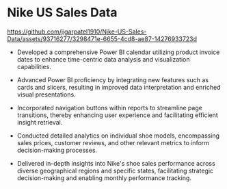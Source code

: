 # Nike US Sales Data
https://github.com/jigarpatel1910/Nike-US-Sales-Data/assets/93716277/3298471e-6655-4cd8-ae87-14276933723d
- Developed a comprehensive Power BI calendar utilizing product invoice dates to enhance time-centric data analysis and visualization capabilities.

- Advanced Power BI proficiency by integrating new features such as cards and slicers, resulting in improved data interpretation and enriched visual presentations.

- Incorporated navigation buttons within reports to streamline page transitions, thereby enhancing user experience and facilitating efficient insight retrieval.

- Conducted detailed analytics on individual shoe models, encompassing sales prices, customer reviews, and other relevant metrics to inform decision-making processes.

- Delivered in-depth insights into Nike's shoe sales performance across diverse geographical regions and specific states, facilitating strategic decision-making and enabling monthly performance tracking.
